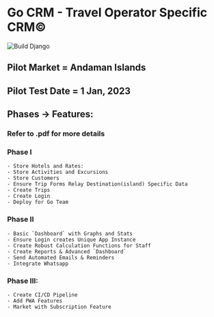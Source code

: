 # Go CRM - Travel Operator Specific CRM©
![Build Django](https://github.com/astratechz/travelco_crm/actions/workflows/django.yml/badge.svg)


## Pilot Market = Andaman Islands

## Pilot Test Date = 1 Jan, 2023

## Phases -> Features: 

### Refer to .pdf for more details

### Phase I

```
- Store Hotels and Rates: 
- Store Activities and Excursions
- Store Customers 
- Ensure Trip Forms Relay Destination(island) Specific Data
- Create Trips
- Create Login 
- Deploy for Go Team
```

### Phase II

```
- Basic `Dashboard` with Graphs and Stats
- Ensure Login creates Unique App Instance
- Create Robust Calculation Functions for Staff
- Create Reports & Advanced `Dashboard`
- Send Automated Emails & Reminders
- Integrate Whatsapp
```

### Phase III: 

```
- Create CI/CD Pipeline
- Add PWA Features
- Market with Subscription Feature
```
